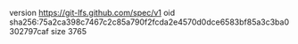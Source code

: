 version https://git-lfs.github.com/spec/v1
oid sha256:75a2ca398c7467c2c85a790f2fcda2e4570d0dce6583bf85a3c3ba0302797caf
size 3765
